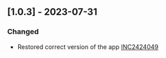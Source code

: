 ## [1.0.3] - 2023-07-31

### Changed

- Restored correct version of the app [INC2424049](https://whirlpool.service-now.com/nav_to.do?uri=incident.do%3Fsys_id=468e64f997103d500341b4efe153afca%26sysparm_stack=incident_list.do%3Fsysparm_query=active=true)